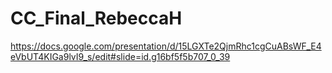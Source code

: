 # CC_Final_RebeccaH
https://docs.google.com/presentation/d/15LGXTe2QjmRhc1cgCuABsWF_E4eVbUT4KIGa9lvI9_s/edit#slide=id.g16bf5f5b707_0_39
